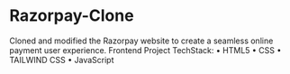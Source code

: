 # Razorpay-Clone
Cloned and modified the Razorpay website to create a seamless online payment user experience.
Frontend Project
TechStack:
• HTML5
• CSS
• TAILWIND CSS 
• JavaScript 
